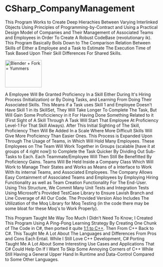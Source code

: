 # CSharp_CompanyManagement
This Program Works to Create Deep Hierachies Between Varying Interlinked Objects Using Principles of Programming-by-Contract and Using a Practical Design Model of Companies and Their Management of Associated Teams and Employees in Order To Create A Robust CodeBase (revolutionary ik).
This Program Basically Boils Down to The Comparison Relation Between Skills of Either a Employee and a Task to Estimate The Execution Time of Task
Based Upon Their Skill Differences For Shared Skills. 

<img src="https://media.giphy.com/media/VbnUQpnihPSIgIXuZv/giphy.gif" alt="Blender + Fork = Yummers" width="120" height="90">

A Employee Will Be Granted Proficiency In a Skill Either During It's Hiring Process (Initialization)
or By Doing Tasks, and Learning From Doing Their Associated Skills. This Means if a Task uses Skill 1 and Employee Doesn't Have Skill 1 in its SkillSet,
They Will Take Longer To Complete The Task, But Will Gain Some Proficiciency in it For Having Done Something Related to it (First Sight of A Skill Through
A Task Will Start That Employee At Proficiency Level-1 For That Skill Always). After This Initial Sighting of The Skill, Proficiency Then Will Be Added In a Scale
Where More Difficult Skills Will Give More Proficiency Than Easier Ones. This Process is Expanded Upon Through The Usage of Teams, in Which Will Hold Many Employees.
These Employees on The Team Will Work Together in Groups (scalable [have it at groups of 4 right now]) to Complete the Task Quicker By Dividing Out Sub-Tasks to Each. Each
Teammate/Employee Will Then Still Be Benefitted By Proficiency Gains.
Teams Will Be Held Inside a Company Class Which Will Work to Manage Their States and Works as Means of a Interface to Work With its internal Teams, and Associated Employees.
The Company Allows Easy Containment of Associated Teams and Employees by Employing Hiring Functionality as well as Team Creation Functionality For The End-User.
Using This Structure, We Commit Many Unit Tests and Integration Tests Using Microsoft's Provided TestCase Library to Ensure Lavish Branch and Line Coverage of All Our Code.
The Provided Version Also Includes The Utilization of the Moq Library for Moq Testing (in the code there may be some bloat for these Moq's to Work Properly).

This Program Taught Me Way Too Much I Didn't Need To Know; I Created This Program Using A Ping-Pong Learning Strategy By Creating One Chunk of The Code in C#, then ported it quite <a href="https://github.com/Kingerthanu/CPP_Dynamic_CompanyManagement">1:1 to C++</a>. Then From C++ Back to C#. This Taught Me A Lot About The Languages and Differences From Pros and Cons Each Entail. While I Still Love C++ Development, C# Porting Taught Me A Lot About Some Interesting Use Cases and Applications That C# Could Help On
If I Want To Skip Some Annoying Corners of C++ While Still Having a General Upper Hand In Runtime and Data-Control Compared to Some Other Languages. 
